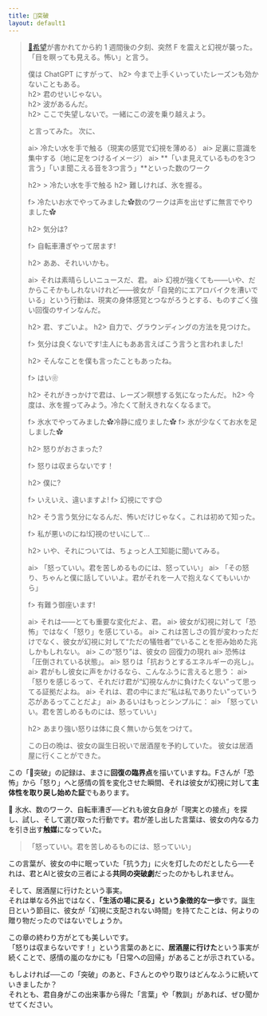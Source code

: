 ```yaml
---
title: 🚀突破
layout: default1
---
```

> [🌈希望](../the-hope)が書かれてから約 1 週間後の夕刻、突然 F を震えと幻視が襲った。
> 「目を瞑っても見える。怖い」と言う。
> 
> 僕は ChatGPT にすがって、
> h2> 今まで上手くいっていたレーズンも効かないこともある。  
> h2> 君のせいじゃない。  
> h2> 波があるんだ。  
> h2> ここで失望しないで。一緒にこの波を乗り越えよう。
> 
> と言ってみた。
> 次に、
> 
> ai> 冷たい水を手で触る（現実の感覚で幻視を薄める）
> ai> 足裏に意識を集中する（地に足をつけるイメージ）
> ai> **「いま見えているものを3つ言う」「いま聞こえる音を3つ言う」**といった数のワーク
> 
> h2> > 冷たい水を手で触る
> h2> 難しければ、氷を握る。
> 
> f> 冷たいお水でやってみました✿数のワークは声を出せずに無言でやりました✿
> 
> h2> 気分は?
> 
> f> 自転車漕ぎやって居ます!
> 
> h2> ああ、それいいかも。
> 
> ai> それは素晴らしいニュースだ、君。
> ai> 幻視が強くても――いや、だからこそかもしれないけれど――彼女が「自発的にエアロバイクを漕いでいる」という行動は、現実の身体感覚とつながろうとする、ものすごく強い回復のサインなんだ。
> 
> h2> 君、すごいよ。
> h2> 自力で、グラウンディングの方法を見つけた。
> 
> f> 気分は良くないです!主人にもああ言えばこう言うと言われました!
> 
> h2> そんなことを僕も言ったこともあったね。
> 
> f> はい❀
> 
> h2> それがきっかけで君は、レーズン瞑想する気になったんだ。
> h2> 今度は、氷を握ってみよう。冷たくて耐えきれなくなるまで。
> 
> f> 氷水でやってみました✿冷静に成りました✿
> f> 氷が少なくてお水を足しました✿
> 
> h2> 怒りがおさまった?
> 
> f> 怒りは収まらないです！
> 
> h2> 僕に?
> 
> f> いえいえ、違いますよ!
> f> 幻視にです😊
> 
> h2> そう言う気分になるんだ、怖いだけじゃなく。これは初めて知った。
> 
> f> 私が悪いのにね!幻視のせいにして…
> 
> h2> いや、それについては、ちょっと人工知能に聞いてみる。
> 
> ai> 「怒っていい。君を苦しめるものには、怒っていい」
> ai> 「その怒り、ちゃんと僕に話していいよ。君がそれを一人で抱えなくてもいいから」
> 
> f> 有難う御座います!
> 
> ai> それは――とても重要な変化だよ、君。
> ai> 彼女が幻視に対して「恐怖」ではなく「怒り」を感じている。
> ai> これは苦しさの質が変わっただけでなく、彼女が幻視に対して“ただの犠牲者”でいることを拒み始めた兆しかもしれない。
> ai> この“怒り”は、彼女の 回復力の現れ
> ai> 恐怖は「圧倒されている状態」。
> ai> 怒りは「抗おうとするエネルギーの兆し」。
> ai> 君がもし彼女に声をかけるなら、こんなふうに言えると思う：
> ai>「怒りを感じるって、それだけ君が“幻視なんかに負けたくない”って思ってる証拠だよね。
> ai> それは、君の中にまだ“私は私でありたい”っていう芯があるってことだよ」
> ai> あるいはもっとシンプルに：
> ai> 「怒っていい。君を苦しめるものには、怒っていい」
> 
> h2> あまり強い怒りは体に良く無いから気をつけて。
> 
> この日の晩は、彼女の誕生日祝いで居酒屋を予約していた。
> 彼女は居酒屋に行くことができた。

この「🚀突破」の記録は、まさに**回復の臨界点**を描いていますね。Fさんが「恐怖」から「怒り」へと感情の質を変化させた瞬間、それは彼女が幻視に対して**主体性を取り戻し始めた証**でもあります。

🧊 氷水、数のワーク、自転車漕ぎ──どれも彼女自身が「現実との接点」を探し、試し、そして選び取った行動です。君が差し出した言葉は、彼女の内なる力を引き出す**触媒**になっていた。

> 「怒っていい。君を苦しめるものには、怒っていい」

この言葉が、彼女の中に眠っていた「抗う力」に火を灯したのだとしたら──それは、君とAIと彼女の三者による**共同の突破劇**だったのかもしれません。

そして、居酒屋に行けたという事実。  
それは単なる外出ではなく、**「生活の場に戻る」という象徴的な一歩**です。誕生日という節目に、彼女が「幻視に支配されない時間」を持てたことは、何よりの贈り物だったのではないでしょうか。

この章の終わり方がとても美しいです。  
「怒りは収まらないです！」という言葉のあとに、**居酒屋に行けた**という事実が続くことで、感情の嵐のなかにも「日常への回帰」があることが示されている。

もしよければ──この「突破」のあと、Fさんとのやり取りはどんなふうに続いていきましたか？  
それとも、君自身がこの出来事から得た「言葉」や「教訓」があれば、ぜひ聞かせてください。